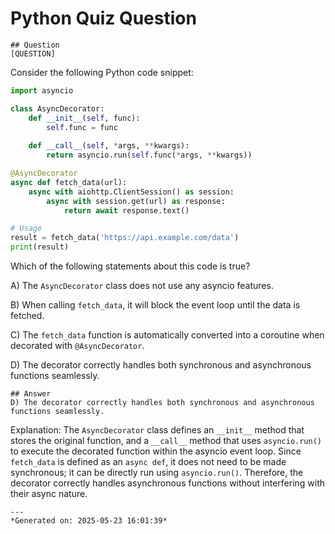 # Python Quiz Question
    
    ## Question
    [QUESTION]
Consider the following Python code snippet:

```python
import asyncio

class AsyncDecorator:
    def __init__(self, func):
        self.func = func
    
    def __call__(self, *args, **kwargs):
        return asyncio.run(self.func(*args, **kwargs))

@AsyncDecorator
async def fetch_data(url):
    async with aiohttp.ClientSession() as session:
        async with session.get(url) as response:
            return await response.text()

# Usage
result = fetch_data('https://api.example.com/data')
print(result)
```

Which of the following statements about this code is true?

A) The `AsyncDecorator` class does not use any asyncio features.

B) When calling `fetch_data`, it will block the event loop until the data is fetched.

C) The `fetch_data` function is automatically converted into a coroutine when decorated with `@AsyncDecorator`.

D) The decorator correctly handles both synchronous and asynchronous functions seamlessly.
    
    ## Answer
    D) The decorator correctly handles both synchronous and asynchronous functions seamlessly.

Explanation: 
The `AsyncDecorator` class defines an `__init__` method that stores the original function, and a `__call__` method that uses `asyncio.run()` to execute the decorated function within the asyncio event loop. Since `fetch_data` is defined as an `async def`, it does not need to be made synchronous; it can be directly run using `asyncio.run()`. Therefore, the decorator correctly handles asynchronous functions without interfering with their async nature.
    
    ---
    *Generated on: 2025-05-23 16:01:39*
    